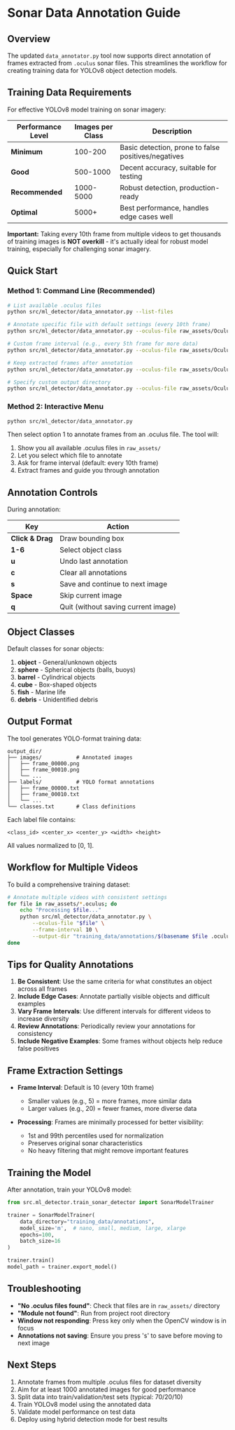 # Sonar Data Annotation Guide

## Overview

The updated `data_annotator.py` tool now supports direct annotation of frames extracted from `.oculus` sonar files. This streamlines the workflow for creating training data for YOLOv8 object detection models.

## Training Data Requirements

For effective YOLOv8 model training on sonar imagery:

| Performance Level | Images per Class | Description |
|------------------|------------------|-------------|
| **Minimum** | 100-200 | Basic detection, prone to false positives/negatives |
| **Good** | 500-1000 | Decent accuracy, suitable for testing |
| **Recommended** | 1000-5000 | Robust detection, production-ready |
| **Optimal** | 5000+ | Best performance, handles edge cases well |

**Important:** Taking every 10th frame from multiple videos to get thousands of training images is **NOT overkill** - it's actually ideal for robust model training, especially for challenging sonar imagery.

## Quick Start

### Method 1: Command Line (Recommended)

```bash
# List available .oculus files
python src/ml_detector/data_annotator.py --list-files

# Annotate specific file with default settings (every 10th frame)
python src/ml_detector/data_annotator.py --oculus-file raw_assets/Oculus_20250805_164829.oculus

# Custom frame interval (e.g., every 5th frame for more data)
python src/ml_detector/data_annotator.py --oculus-file raw_assets/Oculus_20250805_164829.oculus --frame-interval 5

# Keep extracted frames after annotation
python src/ml_detector/data_annotator.py --oculus-file raw_assets/Oculus_20250805_164829.oculus --keep-frames

# Specify custom output directory
python src/ml_detector/data_annotator.py --oculus-file raw_assets/Oculus_20250805_164829.oculus --output-dir training_data/my_annotations
```

### Method 2: Interactive Menu

```bash
python src/ml_detector/data_annotator.py
```

Then select option 1 to annotate frames from an .oculus file. The tool will:
1. Show you all available .oculus files in `raw_assets/`
2. Let you select which file to annotate
3. Ask for frame interval (default: every 10th frame)
4. Extract frames and guide you through annotation

## Annotation Controls

During annotation:

| Key | Action |
|-----|--------|
| **Click & Drag** | Draw bounding box |
| **1-6** | Select object class |
| **u** | Undo last annotation |
| **c** | Clear all annotations |
| **s** | Save and continue to next image |
| **Space** | Skip current image |
| **q** | Quit (without saving current image) |

## Object Classes

Default classes for sonar objects:
1. **object** - General/unknown objects
2. **sphere** - Spherical objects (balls, buoys)
3. **barrel** - Cylindrical objects
4. **cube** - Box-shaped objects
5. **fish** - Marine life
6. **debris** - Unidentified debris

## Output Format

The tool generates YOLO-format training data:

```
output_dir/
├── images/           # Annotated images
│   ├── frame_00000.png
│   ├── frame_00010.png
│   └── ...
├── labels/           # YOLO format annotations
│   ├── frame_00000.txt
│   ├── frame_00010.txt
│   └── ...
└── classes.txt       # Class definitions
```

Each label file contains:
```
<class_id> <center_x> <center_y> <width> <height>
```
All values normalized to [0, 1].

## Workflow for Multiple Videos

To build a comprehensive training dataset:

```bash
# Annotate multiple videos with consistent settings
for file in raw_assets/*.oculus; do
    echo "Processing $file..."
    python src/ml_detector/data_annotator.py \
        --oculus-file "$file" \
        --frame-interval 10 \
        --output-dir "training_data/annotations/$(basename $file .oculus)"
done
```

## Tips for Quality Annotations

1. **Be Consistent**: Use the same criteria for what constitutes an object across all frames
2. **Include Edge Cases**: Annotate partially visible objects and difficult examples
3. **Vary Frame Intervals**: Use different intervals for different videos to increase diversity
4. **Review Annotations**: Periodically review your annotations for consistency
5. **Include Negative Examples**: Some frames without objects help reduce false positives

## Frame Extraction Settings

- **Frame Interval**: Default is 10 (every 10th frame)
  - Smaller values (e.g., 5) = more frames, more similar data
  - Larger values (e.g., 20) = fewer frames, more diverse data
  
- **Processing**: Frames are minimally processed for better visibility:
  - 1st and 99th percentiles used for normalization
  - Preserves original sonar characteristics
  - No heavy filtering that might remove important features

## Training the Model

After annotation, train your YOLOv8 model:

```python
from src.ml_detector.train_sonar_detector import SonarModelTrainer

trainer = SonarModelTrainer(
    data_directory="training_data/annotations",
    model_size='m',  # nano, small, medium, large, xlarge
    epochs=100,
    batch_size=16
)

trainer.train()
model_path = trainer.export_model()
```

## Troubleshooting

- **"No .oculus files found"**: Check that files are in `raw_assets/` directory
- **"Module not found"**: Run from project root directory
- **Window not responding**: Press key only when the OpenCV window is in focus
- **Annotations not saving**: Ensure you press 's' to save before moving to next image

## Next Steps

1. Annotate frames from multiple .oculus files for dataset diversity
2. Aim for at least 1000 annotated images for good performance
3. Split data into train/validation/test sets (typical: 70/20/10)
4. Train YOLOv8 model using the annotated data
5. Validate model performance on test data
6. Deploy using hybrid detection mode for best results
